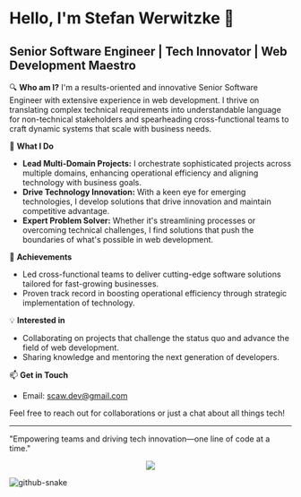 # Hello, I'm Stefan Werwitzke 👋

## Senior Software Engineer | Tech Innovator | Web Development Maestro

🔍 **Who am I?**
I'm a results-oriented and innovative Senior Software Engineer with extensive experience in web development. I thrive on translating complex technical requirements into understandable language for non-technical stakeholders and spearheading cross-functional teams to craft dynamic systems that scale with business needs.

🚀 **What I Do**
- **Lead Multi-Domain Projects:** I orchestrate sophisticated projects across multiple domains, enhancing operational efficiency and aligning technology with business goals.
- **Drive Technology Innovation:** With a keen eye for emerging technologies, I develop solutions that drive innovation and maintain competitive advantage.
- **Expert Problem Solver:** Whether it's streamlining processes or overcoming technical challenges, I find solutions that push the boundaries of what's possible in web development.

🌟 **Achievements**
- Led cross-functional teams to deliver cutting-edge software solutions tailored for fast-growing businesses.
- Proven track record in boosting operational efficiency through strategic implementation of technology.

💡 **Interested in**
- Collaborating on projects that challenge the status quo and advance the field of web development.
- Sharing knowledge and mentoring the next generation of developers.

📫 **Get in Touch**
- Email: [scaw.dev@gmail.com](mailto:scaw.dev@gmail.com)

Feel free to reach out for collaborations or just a chat about all things tech!

---
"Empowering teams and driving tech innovation—one line of code at a time."

<p align=center>
  <a href="https://skillicons.dev">
    <img src="https://skillicons.dev/icons?i=typescript,nextjs,nodejs,react,tailwind,nestjs,supabase,rust,rxjs,elysia,prisma,graphql,postgresql,redis,firebase,docker,cloudflare,aws,gcp,tauri" />
  </a>
</p>

<picture>
  <source media="(prefers-color-scheme: dark)" srcset="github-snake-dark.svg" />
  <source media="(prefers-color-scheme: light)" srcset="github-snake.svg" />
  <img alt="github-snake" src="github-snake.svg" />
</picture>
